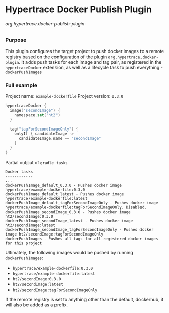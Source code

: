 # Hypertrace Docker Publish Plugin
###### org.hypertrace.docker-publish-plugin

### Purpose
This plugin configures the target project to push docker images to a remote registry
based on the configuration of the plugin `org.hypertrace.docker-plugin`. It adds push tasks
for each image and tag pair, as registered in the `hypertraceDocker` extension, as well as a lifecycle task to push
everything - `dockerPushImages`

### Full example
Project name: `example-dockerfile`
Project version: `0.3.0`

```kotlin
hypertraceDocker {
  image("secondImage") {
    namespace.set("ht2")
  }

  tag("tagForSecondImageOnly") {
    onlyIf { candidateImage ->
      candidateImage.name == "secondImage"
    }
  }
}
```

Partial output of `gradle tasks`
```
Docker tasks
------------
...
dockerPushImage_default_0.3.0 - Pushes docker image hypertrace/example-dockerfile:0.3.0
dockerPushImage_default_latest - Pushes docker image hypertrace/example-dockerfile:latest
dockerPushImage_default_tagForSecondImageOnly - Pushes docker image hypertrace/example-dockerfile:tagForSecondImageOnly. Disabled.
dockerPushImage_secondImage_0.3.0 - Pushes docker image ht2/secondImage:0.3.0
dockerPushImage_secondImage_latest - Pushes docker image ht2/secondImage:latest
dockerPushImage_secondImage_tagForSecondImageOnly - Pushes docker image ht2/secondImage:tagForSecondImageOnly
dockerPushImages - Pushes all tags for all registered docker images for this project
```

Ultimately, the following images would be pushed by running `dockerPushImages`:

- `hypertrace/example-dockerfile:0.3.0`
- `hypertrace/example-dockerfile:latest`
- `ht2/secondImage:0.3.0`
- `ht2/secondImage:latest`
- `ht2/secondImage:tagForSecondImageOnly`

If the remote registry is set to anything other than the default, dockerhub, it will also be added as
a prefix.
